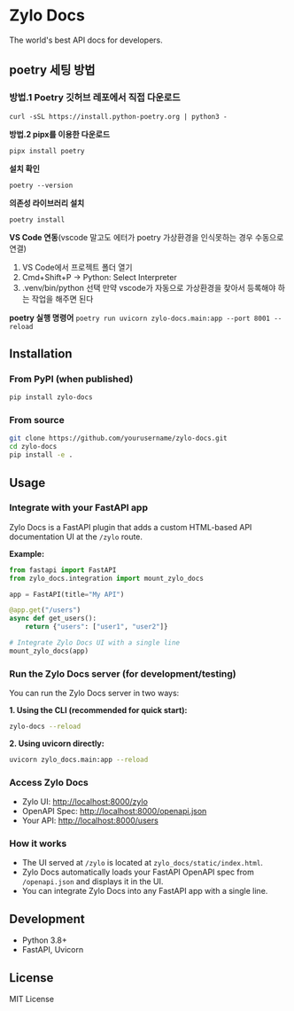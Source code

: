 # Zylo Docs

The world's best API docs for developers.

## poetry 세팅 방법

### 방법.1 Poetry 깃허브 레포에서 직접 다운로드

```
curl -sSL https://install.python-poetry.org | python3 -
```

**방법.2 pipx를 이용한 다운로드**

```
pipx install poetry
```

**설치 확인**

```
poetry --version
```

**의존성 라이브러리 설치**

```
poetry install
```

**VS Code 연동**(vscode 말고도 에터가 poetry 가상환경을 인식못하는 경우 수동으로 연결)

1. VS Code에서 프로젝트 폴더 열기
2. Cmd+Shift+P → Python: Select Interpreter
3. .venv/bin/python 선택
   만약 vscode가 자동으로 가상환경을 찾아서 등록해야 하는 작업을 해주면 된다

**poetry 실행 명령어**
```poetry run uvicorn zylo-docs.main:app --port 8001 --reload```

## Installation

### From PyPI (when published)

```bash
pip install zylo-docs
```

### From source

```bash
git clone https://github.com/yourusername/zylo-docs.git
cd zylo-docs
pip install -e .
```

## Usage

### Integrate with your FastAPI app

Zylo Docs is a FastAPI plugin that adds a custom HTML-based API documentation UI at the `/zylo` route.

**Example:**

```python
from fastapi import FastAPI
from zylo_docs.integration import mount_zylo_docs

app = FastAPI(title="My API")

@app.get("/users")
async def get_users():
    return {"users": ["user1", "user2"]}

# Integrate Zylo Docs UI with a single line
mount_zylo_docs(app)
```

### Run the Zylo Docs server (for development/testing)

You can run the Zylo Docs server in two ways:

**1. Using the CLI (recommended for quick start):**

```bash
zylo-docs --reload
```

**2. Using uvicorn directly:**

```bash
uvicorn zylo_docs.main:app --reload
```

### Access Zylo Docs

- Zylo UI: [http://localhost:8000/zylo](http://localhost:8000/zylo)
- OpenAPI Spec: [http://localhost:8000/openapi.json](http://localhost:8000/openapi.json)
- Your API: [http://localhost:8000/users](http://localhost:8000/users)

### How it works

- The UI served at `/zylo` is located at `zylo_docs/static/index.html`.
- Zylo Docs automatically loads your FastAPI OpenAPI spec from `/openapi.json` and displays it in the UI.
- You can integrate Zylo Docs into any FastAPI app with a single line.

## Development

- Python 3.8+
- FastAPI, Uvicorn

## License

MIT License
